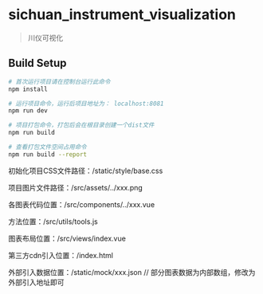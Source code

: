 # sichuan_instrument_visualization

> 川仪可视化

## Build Setup

``` bash
# 首次运行项目请在控制台运行此命令
npm install

# 运行项目命令，运行后项目地址为： localhost:8081
npm run dev

# 项目打包命令，打包后会在根目录创建一个dist文件
npm run build

# 查看打包文件空间占用命令
npm run build --report
```

初始化项目CSS文件路径：/static/style/base.css

项目图片文件路径：/src/assets/../xxx.png

各图表代码位置：/src/components/../xxx.vue

方法位置：/src/utils/tools.js

图表布局位置：/src/views/index.vue

第三方cdn引入位置：/index.html

外部引入数据位置：/static/mock/xxx.json // 部分图表数据为内部数组，修改为外部引入地址即可